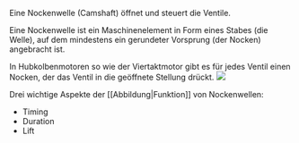 Eine Nockenwelle (Camshaft) öffnet und steuert die Ventile.

Eine Nockenwelle ist ein Maschinenelement in Form eines Stabes (die Welle), auf dem mindestens ein gerundeter Vorsprung (der Nocken) angebracht ist.

In Hubkolbenmotoren so wie der Viertaktmotor gibt es für jedes Ventil einen Nocken, der das Ventil in die geöffnete Stellung drückt.
[![](https://upload.wikimedia.org/wikipedia/commons/thumb/4/41/Nockenwelle_ani.gif/220px-Nockenwelle_ani.gif)](https://de.wikipedia.org/wiki/Datei:Nockenwelle_ani.gif)

Drei wichtige Aspekte der [[Abbildung|Funktion]] von Nockenwellen:
* Timing
* Duration
* Lift